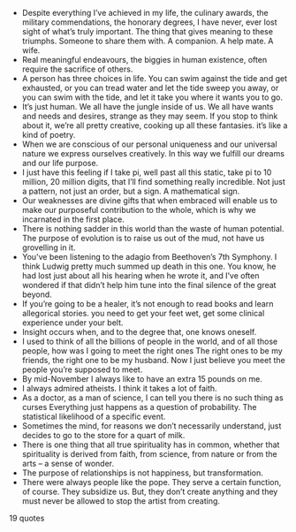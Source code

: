  - Despite everything I’ve achieved in my life, the culinary awards, the military commendations, the honorary degrees, I have never, ever lost sight of what’s truly important. The thing that gives meaning to these triumphs. Someone to share them with. A companion. A help mate. A wife.
 - Real meaningful endeavours, the biggies in human existence, often require the sacrifice of others.
 - A person has three choices in life. You can swim against the tide and get exhausted, or you can tread water and let the tide sweep you away, or you can swim with the tide, and let it take you where it wants you to go.
 - It’s just human. We all have the jungle inside of us. We all have wants and needs and desires, strange as they may seem. If you stop to think about it, we’re all pretty creative, cooking up all these fantasies. it’s like a kind of poetry.
 - When we are conscious of our personal uniqueness and our universal nature we express ourselves creatively. In this way we fulfill our dreams and our life purpose.
 - I just have this feeling if I take pi, well past all this static, take pi to 10 million, 20 million digits, that I’ll find something really incredible. Not just a pattern, not just an order, but a sign. A mathematical sign.
 - Our weaknesses are divine gifts that when embraced will enable us to make our purposeful contribution to the whole, which is why we incarnated in the first place.
 - There is nothing sadder in this world than the waste of human potential. The purpose of evolution is to raise us out of the mud, not have us grovelling in it.
 - You’ve been listening to the adagio from Beethoven’s 7th Symphony. I think Ludwig pretty much summed up death in this one. You know, he had lost just about all his hearing when he wrote it, and I’ve often wondered if that didn’t help him tune into the final silence of the great beyond.
 - If you’re going to be a healer, it’s not enough to read books and learn allegorical stories. you need to get your feet wet, get some clinical experience under your belt.
 - Insight occurs when, and to the degree that, one knows oneself.
 - I used to think of all the billions of people in the world, and of all those people, how was I going to meet the right ones The right ones to be my friends, the right one to be my husband. Now I just believe you meet the people you’re supposed to meet.
 - By mid-November I always like to have an extra 15 pounds on me.
 - I always admired atheists. I think it takes a lot of faith.
 - As a doctor, as a man of science, I can tell you there is no such thing as curses Everything just happens as a question of probability. The statistical likelihood of a specific event.
 - Sometimes the mind, for reasons we don’t necessarily understand, just decides to go to the store for a quart of milk.
 - There is one thing that all true spirituality has in common, whether that spirituality is derived from faith, from science, from nature or from the arts – a sense of wonder.
 - The purpose of relationships is not happiness, but transformation.
 - There were always people like the pope. They serve a certain function, of course. They subsidize us. But, they don’t create anything and they must never be allowed to stop the artist from creating.

19 quotes